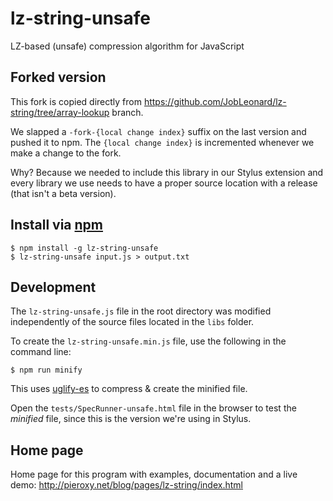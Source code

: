 lz-string-unsafe
=========
LZ-based (unsafe) compression algorithm for JavaScript

## Forked version

This fork is copied directly from https://github.com/JobLeonard/lz-string/tree/array-lookup branch.

We slapped a `-fork-{local change index}` suffix on the last version and pushed it to npm. The `{local change index}` is incremented whenever we make a change to the fork.

Why? Because we needed to include this library in our Stylus extension and every library we use needs to have a proper source location with a release (that isn't a beta version).

## Install via [npm](https://npmjs.org/)

```shell
$ npm install -g lz-string-unsafe
$ lz-string-unsafe input.js > output.txt
```

## Development

The `lz-string-unsafe.js` file in the root directory was modified independently of the source files located in the `libs` folder.

To create the `lz-string-unsafe.min.js` file, use the following in the command line:

```shell
$ npm run minify
```

This uses [uglify-es](https://www.npmjs.com/package/uglify-es) to compress & create the minified file.

Open the `tests/SpecRunner-unsafe.html` file in the browser to test the *minified* file, since this is the version we're using in Stylus.

## Home page
Home page for this program with examples, documentation and a live demo: http://pieroxy.net/blog/pages/lz-string/index.html
